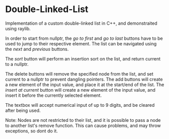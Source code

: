 # Double-Linked-List
Implementation of a custom double-linked list in C++, and demonstraited using raylib.


In order to start from nullptr, the *go to first* and *go to last* buttons have to be used to jump to their respective element.
The list can be navigated using the *next* and *previous* buttons.

The *sort* button will perform an insertion sort on the list, and return current to a nullptr.

The delete buttons will remove the specified node from the list, and set current to a nullptr to prevent dangling pointers.
The add buttons will create a new element of the input value, and place it at the start/end of the list.
The *insert at current* button will create a new element of the input value, and insert it before the currently selected element.

The textbox will accept numerical input of up to 9 digits, and be cleared after being used.

Note: Nodes are not restricted to their list, and it is possible to pass a node to another list's remove function.
This can cause problems, and may throw exceptions, so dont do it.
